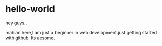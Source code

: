 # hello-world
hey guys..

mahian here,I am just a beginner in web development.just getting started with github.
Its aesome.
